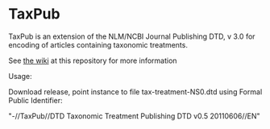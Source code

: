 TaxPub
======


TaxPub is an extension of the NLM/NCBI Journal Publishing DTD, v 3.0 for encoding of articles containing taxonomic treatments.

See [the wiki](https://github.com/tcatapano/TaxPub/wiki/TaxPub-Wiki) at this repository for more information


Usage:

Download release, point instance to file tax-treatment-NS0.dtd using Formal Public Identifier:

"-//TaxPub//DTD Taxonomic Treatment Publishing DTD v0.5 20110606//EN"
